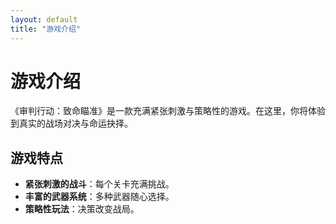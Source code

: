 ```yaml
---
layout: default
title: "游戏介绍"
---
```


# 游戏介绍

《审判行动：致命瞄准》是一款充满紧张刺激与策略性的游戏。在这里，你将体验到真实的战场对决与命运抉择。

## 游戏特点
- **紧张刺激的战斗**：每个关卡充满挑战。
- **丰富的武器系统**：多种武器随心选择。
- **策略性玩法**：决策改变战局。
